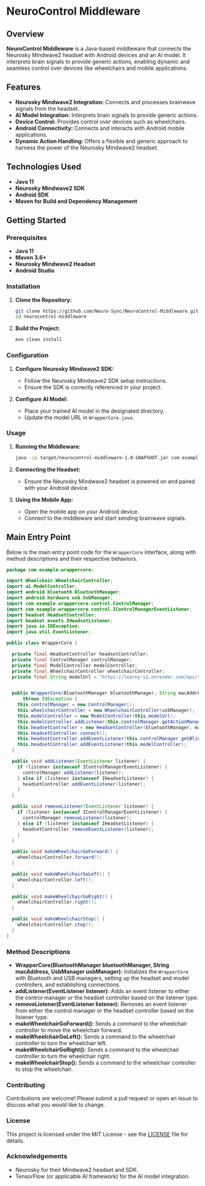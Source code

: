 # NeuroControl Middleware

## Overview

**NeuroControl Middleware** is a Java-based middleware that connects the Neurosky Mindwave2 headset with Android devices and an AI model. It interprets brain signals to provide generic actions, enabling dynamic and seamless control over devices like wheelchairs and mobile applications.

## Features

- **Neurosky Mindwave2 Integration:** Connects and processes brainwave signals from the headset.
- **AI Model Integration:** Interprets brain signals to provide generic actions.
- **Device Control:** Provides control over devices such as wheelchairs.
- **Android Connectivity:** Connects and interacts with Android mobile applications.
- **Dynamic Action Handling:** Offers a flexible and generic approach to harness the power of the Neurosky Mindwave2 headset.

## Technologies Used

- **Java 11**
- **Neurosky Mindwave2 SDK**
- **Android SDK**
- **Maven for Build and Dependency Management**

## Getting Started

### Prerequisites

- **Java 11**
- **Maven 3.6+**
- **Neurosky Mindwave2 Headset**
- **Android Studio**

### Installation

1. **Clone the Repository:**
   ```sh
   git clone https://github.com/Neuro-Sync/NeuroControl-Middleware.git
   cd neurocontrol-middleware
   ```

2. **Build the Project:**
   ```sh
   mvn clean install
   ```

### Configuration

1. **Configure Neurosky Mindwave2 SDK:**
   - Follow the Neurosky Mindwave2 SDK setup instructions.
   - Ensure the SDK is correctly referenced in your project.

2. **Configure AI Model:**
   - Place your trained AI model in the designated directory.
   - Update the model URL in `WrapperCore.java`.

### Usage

1. **Running the Middleware:**
   ```sh
   java -cp target/neurocontrol-middleware-1.0-SNAPSHOT.jar com.example.wrappercore.WrapperCore
   ```

2. **Connecting the Headset:**
   - Ensure the Neurosky Mindwave2 headset is powered on and paired with your Android device.

3. **Using the Mobile App:**
   - Open the mobile app on your Android device.
   - Connect to the middleware and start sending brainwave signals.

## Main Entry Point

Below is the main entry point code for the `WrapperCore` interface, along with method descriptions and their respective behaviors.

```java
package com.example.wrappercore;

import Wheelchair.WheelchairController;
import ai.ModelController;
import android.bluetooth.BluetoothManager;
import android.hardware.usb.UsbManager;
import com.example.wrappercore.control.ControlManager;
import com.example.wrappercore.control.IControlManagerEventListener;
import headset.HeadsetController;
import headset.events.IHeadsetListener;
import java.io.IOException;
import java.util.EventListener;

public class WrapperCore {

  private final HeadsetController headsetController;
  private final ControlManager controlManager;
  private final ModelController modelController;
  private final WheelchairController wheelchairController;
  private final String modelUrl = "https://learny-v1.onrender.com/api/v1/downloadModel";


  public WrapperCore(BluetoothManager bluetoothManager, String macAddress, UsbManager usbManager)
      throws IOException {
    this.controlManager = new ControlManager();
    this.wheelchairController = new WheelchairController(usbManager);
    this.modelController = new ModelController(this.modelUrl);
    this.modelController.addListener(this.controlManager.getActionManager());
    this.headsetController = new HeadsetController(bluetoothManager, macAddress);
    this.headsetController.connect();
    this.headsetController.addEventListener(this.controlManager.getBlinkManager());
    this.headsetController.addEventListener(this.modelController);
  }

  public void addListener(EventListener listener) {
    if (listener instanceof IControlManagerEventListener) {
      controlManager.addListener(listener);
    } else if (listener instanceof IHeadsetListener) {
      headsetController.addEventListener(listener);
    }
  }

  public void removeListener(EventListener listener) {
    if (listener instanceof IControlManagerEventListener) {
      controlManager.removeListener(listener);
    } else if (listener instanceof IHeadsetListener) {
      headsetController.removeEventListener(listener);
    }
  }

  public void makeWheelchairGoForward() {
    wheelchairController.forward();
  }

  public void makeWheelchairGoLeft() {
    wheelchairController.left();
  }

  public void makeWheelchairGoRight() {
    wheelchairController.right();
  }

  public void makeWheelchairStop() {
    wheelchairController.stop();
  }
}
```

### Method Descriptions

- **WrapperCore(BluetoothManager bluetoothManager, String macAddress, UsbManager usbManager):** Initializes the `WrapperCore` with Bluetooth and USB managers, setting up the headset and model controllers, and establishing connections.
- **addListener(EventListener listener):** Adds an event listener to either the control manager or the headset controller based on the listener type.
- **removeListener(EventListener listener):** Removes an event listener from either the control manager or the headset controller based on the listener type.
- **makeWheelchairGoForward():** Sends a command to the wheelchair controller to move the wheelchair forward.
- **makeWheelchairGoLeft():** Sends a command to the wheelchair controller to turn the wheelchair left.
- **makeWheelchairGoRight():** Sends a command to the wheelchair controller to turn the wheelchair right.
- **makeWheelchairStop():** Sends a command to the wheelchair controller to stop the wheelchair.

### Contributing

Contributions are welcome! Please submit a pull request or open an issue to discuss what you would like to change.

### License

This project is licensed under the MIT License - see the [LICENSE](https://choosealicense.com/licenses/mit/) file for details.

### Acknowledgements

- Neurosky for their Mindwave2 headset and SDK.
- TensorFlow (or applicable AI framework) for the AI model integration.

